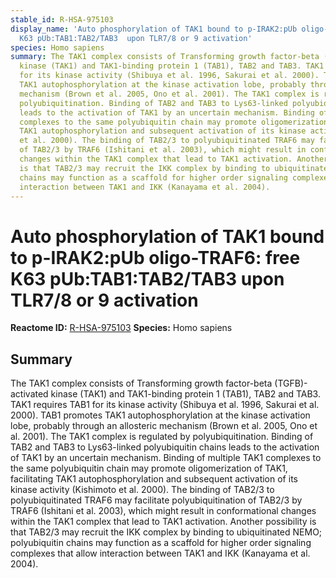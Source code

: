 ```yaml
---
stable_id: R-HSA-975103
display_name: 'Auto phosphorylation of TAK1 bound to p-IRAK2:pUb oligo-TRAF6: free
  K63 pUb:TAB1:TAB2/TAB3  upon TLR7/8 or 9 activation'
species: Homo sapiens
summary: The TAK1 complex consists of Transforming growth factor-beta (TGFB)-activated
  kinase (TAK1) and TAK1-binding protein 1 (TAB1), TAB2 and TAB3. TAK1 requires TAB1
  for its kinase activity (Shibuya et al. 1996, Sakurai et al. 2000). TAB1 promotes
  TAK1 autophosphorylation at the kinase activation lobe, probably through an allosteric
  mechanism (Brown et al. 2005, Ono et al. 2001). The TAK1 complex is regulated by
  polyubiquitination. Binding of TAB2 and TAB3 to Lys63-linked polyubiquitin chains
  leads to the activation of TAK1 by an uncertain mechanism. Binding of multiple TAK1
  complexes to the same polyubiquitin chain may promote oligomerization of TAK1, facilitating
  TAK1 autophosphorylation and subsequent activation of its kinase activity (Kishimoto
  et al. 2000). The binding of TAB2/3 to polyubiquitinated TRAF6 may facilitate polyubiquitination
  of TAB2/3 by TRAF6 (Ishitani et al. 2003), which might result in conformational
  changes within the TAK1 complex that lead to TAK1 activation. Another possibility
  is that TAB2/3 may recruit the IKK complex by binding to ubiquitinated NEMO; polyubiquitin
  chains may function as a scaffold for higher order signaling complexes that allow
  interaction between TAK1 and IKK (Kanayama et al. 2004).
---
```


# Auto phosphorylation of TAK1 bound to p-IRAK2:pUb oligo-TRAF6: free K63 pUb:TAB1:TAB2/TAB3  upon TLR7/8 or 9 activation
**Reactome ID:** [R-HSA-975103](https://reactome.org/content/detail/R-HSA-975103)
**Species:** Homo sapiens

## Summary

The TAK1 complex consists of Transforming growth factor-beta (TGFB)-activated kinase (TAK1) and TAK1-binding protein 1 (TAB1), TAB2 and TAB3. TAK1 requires TAB1 for its kinase activity (Shibuya et al. 1996, Sakurai et al. 2000). TAB1 promotes TAK1 autophosphorylation at the kinase activation lobe, probably through an allosteric mechanism (Brown et al. 2005, Ono et al. 2001). The TAK1 complex is regulated by polyubiquitination. Binding of TAB2 and TAB3 to Lys63-linked polyubiquitin chains leads to the activation of TAK1 by an uncertain mechanism. Binding of multiple TAK1 complexes to the same polyubiquitin chain may promote oligomerization of TAK1, facilitating TAK1 autophosphorylation and subsequent activation of its kinase activity (Kishimoto et al. 2000). The binding of TAB2/3 to polyubiquitinated TRAF6 may facilitate polyubiquitination of TAB2/3 by TRAF6 (Ishitani et al. 2003), which might result in conformational changes within the TAK1 complex that lead to TAK1 activation. Another possibility is that TAB2/3 may recruit the IKK complex by binding to ubiquitinated NEMO; polyubiquitin chains may function as a scaffold for higher order signaling complexes that allow interaction between TAK1 and IKK (Kanayama et al. 2004).
